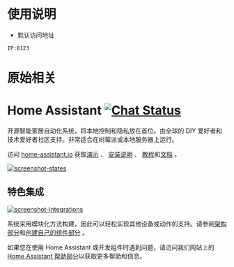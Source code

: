 # 使用说明

*   默认访问地址

```
IP:8123
```

# 原始相关

# Home Assistant [![Chat Status](https://img.shields.io/discord/330944238910963714.svg)](https://www.home-assistant.io/join-chat/)

开源智能家居自动化系统，将本地控制和隐私放在首位。由全球的 DIY 爱好者和技术爱好者社区支持。非常适合在树莓派或本地服务器上运行。

访问 [home-assistant.io](https://home-assistant.io) 获取[演示](https://demo.home-assistant.io) 、 [安装说明](https://home-assistant.io/getting-started/) 、 [教程](https://home-assistant.io/getting-started/automation/)和[文档](https://home-assistant.io/docs/) 。

[![screenshot-states](https://raw.githubusercontent.com/home-assistant/core/master/docs/screenshots.png)](https://demo.home-assistant.io)

## 特色集成

[![screenshot-integrations](https://raw.githubusercontent.com/home-assistant/core/dev/docs/screenshot-integrations.png)](https://home-assistant.io/integrations/)

系统采用模块化方法构建，因此可以轻松实现其他设备或动作的支持。请参阅[架构部分](https://developers.home-assistant.io/docs/architecture_index/)和[创建自己的组件部分](https://developers.home-assistant.io/docs/creating_component_index/) 。

如果您在使用 Home Assistant 或开发组件时遇到问题，请访问我们网站上的 [Home Assistant 帮助部分](https://home-assistant.io/help/)以获取更多帮助和信息。